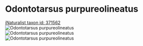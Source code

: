 
Odontotarsus purpureolineatus
=============================
  
[iNaturalist taxon id: 371562](https://www.inaturalist.org/taxa/371562)  
![Odontotarsus purpureolineatus](https://inaturalist-open-data.s3.amazonaws.com/photos/209326279/medium.jpg)  
![Odontotarsus purpureolineatus](https://inaturalist-open-data.s3.amazonaws.com/photos/209317473/medium.jpg)  
![Odontotarsus purpureolineatus](https://inaturalist-open-data.s3.amazonaws.com/photos/209317618/medium.jpg)